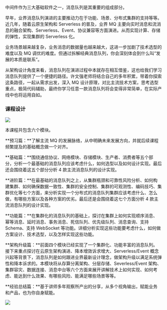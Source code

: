 中间件作为三大基础软件之一，消息队列是其重要的组成部分。

早年，业界消息队列演进的主要推动力在于功能、场景、分布式集群的支持等等。近几年，随着云原生架构和 Serverless 的普及，业界 MQ 主要向实时消息和流消息的融合架构、Serverless、Event、协议兼容等方面演进。从而实现计算、存储的弹性，实现集群的 Serverless 化。

业务场景越来越复杂，业务消息的数据量也越来越大，这进一步加剧了技术选型的难度以及 MQ 调优的难度。但通过拆解经典消息队列，你会深刻体会到什么叫“发展的本质是联系”。

从架构设计角度来看，消息队列在演进过程中本就存在相互借鉴，这也给我们学习消息队列提供了一个便捷的路径。许文强老师将结合自己的多年积累，带着你探索这条路径，一起从需求出发，深入 MQ 设计原理，对比主流技术方案，思考选型重点，极简代码辅助，最终你学习任意一款消息队列将会变得非常简单，在实际产线中也将运用自如。

### 课程设计

![](https://static001.geekbang.org/resource/image/9d/60/9df4c7bfcdcfe2b0d7281205ccef1060.jpg)

本课程共包含六个模块。

**预习篇：**了解主流 MQ 的发展脉络，从中明确未来发展方向，并就后续课程频繁提及的基础概念做一个对齐。

**基础篇：**围绕通信协议、网络模块、存储模块、生产者、消费者等五个部分，分析一个最基础的消息队列应该考虑什么，如何选型以及如何设计实现。最后还会围绕着这五个部分分析 4 款主流消息队列的设计实现。

**进阶篇：**在最基础的消息队列之上，从集群瓶颈和可靠性风险分析、如何构建集群、如何确保数据一致性、集群的安全控制、集群的可观测性、编码技巧、集群优化等七个方面，来分析实现一个分布式的消息队列集群应该考虑什么、怎么做，有哪些方案以及各种方案的优劣。最后还是会围绕着这七个方面分析 4 款主流消息队列的设计实现。

**功能篇：**在集群化的消息队列的基础上，探讨在集群上如何实现顺序消息、幂等消息、延时消息、事务消息、死信队列、优先级队列、消息查询、支持 Schema、支持 WebSocket 等功能。详细分析实现这些功能要考虑什么，如何做方案设计、技术选型，以及怎样实现这些功能。

**架构升级篇：**前面四个模块已经实现了一个集群化、功能丰富的消息队列。接下来重点探讨在云原生架构演进、降本增效诉求增大、Serverless/Event 概念兴起等背景下，消息队列是如何跟进业界最新设计理念，做架构升级以满足系统弹性和降本诉求的。本模块将从存算分离架构、分层存储、Severless/Event 架构、集群容灾、数据连接、消息中台等六个方面来展开讲解技术上如何实现、如何考虑、能达到什么效果、有哪些风险、能满足哪些场景等等。

**经验总结篇：**基于讲师多年观察所产出的分享，从多个视角输出，赋能业务和产品，也为你自身赋能。

![](https://static001.geekbang.org/resource/image/c6/db/c63a563953e2966406e68c55d9f883db.jpg)